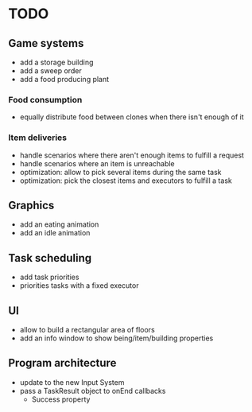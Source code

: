 # TODO

## Game systems
- add a storage building
- add a sweep order
- add a food producing plant

### Food consumption
- equally distribute food between clones when there isn't enough of it

### Item deliveries
- handle scenarios where there aren't enough items to fulfill a request
- handle scenarios where an item is unreachable
- optimization: allow to pick several items during the same task
- optimization: pick the closest items and executors to fulfill a task

## Graphics
- add an eating animation
- add an idle animation

## Task scheduling
- add task priorities
- priorities tasks with a fixed executor

## UI
- allow to build a rectangular area of floors
- add an info window to show being/item/building properties

## Program architecture
- update to the new Input System
- pass a TaskResult object to onEnd callbacks
  - Success property